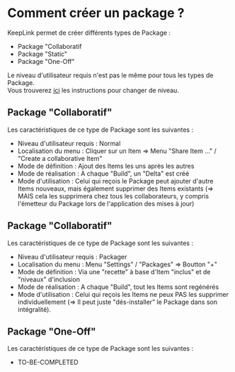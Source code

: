 Comment créer un package ?
==

KeepLink permet de créer différents types de Package :
* Package "Collaboratif
* Package "Static"
* Package "One-Off"

Le niveau d'utilisateur requis n'est pas le même pour tous les types de Package.   
Vous trouverez <a href="https://github.com/iPlumb3r/KeepLink/blob/master/5_HowTo/ChangeUserLevel_FR.md">ici</a> les instructions pour changer de niveau.

Package "Collaboratif"
-
Les caractéristiques de ce type de Package sont les suivantes : 
* Niveau d'utilisateur requis : Normal
* Localisation du menu : Cliquer sur un Item => Menu "Share Item ..." / "Create a collaborative Item"
* Mode de définition : Ajout des Items les uns après les autres
* Mode de réalisation : A chaque "Build", un "Delta" est créé
* Mode d'utilisation : Celui qui reçois le Package peut ajouter d'autre Items nouveaux, mais également supprimer des Items existants (=> MAIS cela les supprimera chez tous les collaborateurs, y compris l'émetteur du Package lors de l'application des mises à jour)

Package "Collaboratif"
-
Les caractéristiques de ce type de Package sont les suivantes : 
* Niveau d'utilisateur requis : Packager
* Localisation du menu : Menu "Settings" / "Packages" => Boutton "+"
* Mode de définition : Via une "recette" à base d'Item "inclus" et de "niveaux" d'inclusion
* Mode de réalisation : A chaque "Build", tout les Items sont regénérés
* Mode d'utilisation : Celui qui reçois les Items ne peux PAS les supprimer individuellement (=> Il peut juste "dés-installer" le Package dans son intégralité).

Package "One-Off"
-
Les caractéristiques de ce type de Package sont les suivantes : 
* TO-BE-COMPLETED
